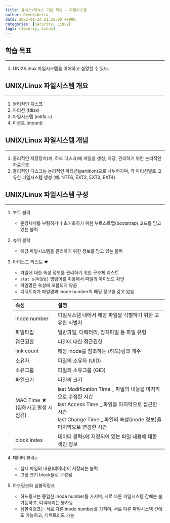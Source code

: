 ```yaml
---
title: 유닉스/리눅스 기본 학습 - 파일시스템
author: Develiberta
date: 2022-01-24 21:25:00 +0900
categories: [Security, Linux]
tags: [Securiy, Linux]
---
```



## 학습 목표
---
1. UNIX/Linux 파일시스템을 이해하고 설명할 수 있다.


## UNIX/Linux 파일시스템 개요
---
1. 물리적인 디스크
2. 파티션 (fdisk)
3. 파일시스템 (mkfs.~)
4. 마운트 (mount)

## UNIX/Linux 파일시스템 개념
---
1. 물리적인 저장장치(예. 하드 디스크)에 파일을 생성, 저장, 관리하기 위한 논리적인 자료구조
2. 물리적인 디스크는 논리적인 파티션(partition)으로 나누어지며, 각 파티션별로 고유한 파일시스템 생성 (예. NTFS, EXT2, EXT3, EXT4)

## UNIX/Linux 파일시스템 구성
---
1. 부트 블럭
	- 운영체제를 부팅하거나 초기화하기 위한 부트스트랩(bootstrap) 코드를 담고 있는 블럭
2. 슈퍼 블럭
	- 해당 파일시스템을 관리하기 위한 정보를 담고 있는 블럭
3. 아이노드 리스트 ★
	- 파일에 대한 속성 정보를 관리하기 위한 구조체 리스트
	- `stat ${파일명}` 명령어를 이용해서 파일의 아이노드 확인
	- 파일명은 속성에 포함되지 않음
	- 디렉토리가 파일명과 inode number의 매핑 정보를 갖고 있음

	| 속성	                    		| 설명         																																			|
	|:----------------------------------|:------------------------------------------------------------------------------------------------------------------------------------------------------|
	| inode number        				| 파일시스템 내에서 해당 파일을 식별하기 위한 고유한 식별자     																											|
	| 파일타입              				| 일반파일, 디렉터리, 장치파일 등 파일 유형    																														|
	| 접근권한								| 파일에 대한 접근권한 																																			|
	| link count						| 해당 inode를 참조하는 (하드)링크 개수 																															|
	| 소유자								| 파일의 소유자 (UID) 																																		|
	| 소유그룹								| 파일의 소유그룹 (GID) 																																		|
	| 파일크기								| 파일의 크기 																																				|
	| MAC Time ★<br> (침해사고 발생 시 점검)	| last Modification Time _ 파일의 내용을 마지막으로 수정한 시간<br> last Access Time _ 파일을 마지막으로 접근한 시간<br> last Change Time _ 파일의 속성(inode 정보)을 마지막으로 변경한 시간	|
	| block index						| 데이터 블럭s에 저장되어 있는 파일 내용에 대한 색인 정보 																													|
	
4. 데이터 블럭s
	- 실제 파일의 내용(데이터)이 저장되는 블럭
	- 고정 크기 block들로 구성됨
	
5. 하드링크와 심볼릭링크
	- 하드링크는 동일한 inode number를 가지며, 서로 다른 파일시스템 간에는 불가능하고, 디렉터리는 불가능
	- 심볼릭링크는 서로 다른 inode number를 가지며, 서로 다른 파일시스템 간에도 가능하고, 디렉토리도 가능
